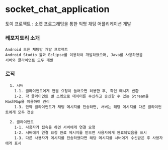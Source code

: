 # socket_chat_application
토이 프로젝트 : 소켓 프로그래밍을 통한 익명 채팅 어플리케이션 개발 

### 레포지토리 소개
```
Android 오픈 채팅방 개발 프로젝트 
Android Studio 툴과 Eclipse를 이용하여 개발하였으며, Java를 사용하였음
서버와 클라이언트 모두 개발
```


### 로직
```
  1. 서버 
    1-1. 클라이언트에게 연결 요청이 들어오면 허용한 후, 확인 메시지 반환 
    1-2. 각 클라이언트 별 소켓으로 데이터를 수신하고 송신할 수 있는 Stream을 HashMap을 이용하여 관리 
    1-3. 만약 클라이언트가 채팅 메시지를 전송하면, 서버는 해당 메시지를 다른 클라이언트에게 모두 전송 
    
  2. 클라이언트
    1-1. 사용자가 접속을 하면 서버에게 연결 요청 
    1-2. 서버에게 연결 요청 완료 메시지를 받으면 사용자에게 완료되었음을 표시 
    1-3. 다른 사용자가 메시지를 전송하였다면 해당 메시지를 서버에게 수신받은 후 사용자에게 표시
    
```

